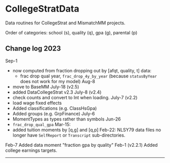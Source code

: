 # CollegeStratData

Data routines for CollegeStrat and MismatchMM projects.

Order of categories: school (s), quality (q), gpa (g), parental (p)

## Change log 2023

Sep-1
- now computed from fraction dropping out by [afqt, quality, t] data:
  - frac drop qual year, `frac_drop_4y_by_year`
  (because `statusByYear` does not work for my model)
Aug-8
- move to BaseMM
July-18 (v2.5)
- added DataCollegeStrat v2.3
July-8 (v2.4)
- check counts and convert to Int when loading.
July-7 (v2.2)
- load wage fixed effects
- Added classifications (e.g. ClassHsGpa)
- Added groups (e.g. GrpFinance)
July-6
- MomentTypes as types rather than symbols
Jun-26
- `frac_drop_qual_gpa`
Mar-15:
- added tuition moments by [q,g] and [q,p]
Feb-22:
NLSY79 data files no longer have `SelfReport` or `Transcript` sub-directories.

Feb-7
Added data moment "fraction gpa by quality"
Feb-1 (v2.2.1)
Added college earnings targets.

---------------